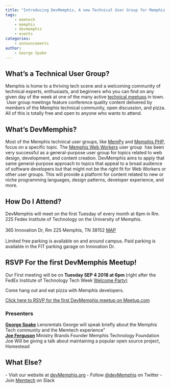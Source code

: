 ```yaml
---
title: "Introducing DevMemphis, A new Technical User Group for Memphis Software Developers"
tags:
    - memtech
    - memphis
    - devmemphis
    - events
categories:
    - announcements
author:
    - George Spake
---
```

<h2>What’s a Technical User Group?</h2>
Memphis is home to a thriving tech scene and a welcoming community of technical experts, enthusiasts, and beginners who you can find on any given day of the week at one of the many active <a href="https://www.meetup.com/memphis-technology-user-groups/">technical meetups</a> in town.  User group meetings feature conference quality content delivered by members of the Memphis technical community, open discussion, and pizza. All of this is totally free and open to anyone who wants to attend.
<h2>What’s DevMemphis?</h2>
Most of the Memphis technical user groups, like <a href="http://www.mempy.org/">MemPy</a> and <a href="https://www.meetup.com/Memphis-PHP-Meetup/">Memphis PHP</a>, focus on a specific topic. The <a href="http://memphiswebworkers.com/">Memphis Web Workers</a> user group  has been very successful as a general-purpose user group for topics related to web design, development, and content creation. DevMemphis aims to apply that same general-purpose approach to topics that appeal to a broad audience of software developers but that might not be the right fit for Web Workers or other user groups. This will provide a platform for content related to new or niche programming languages, design patterns, developer experience, and more.
<h2>How Do I Attend?</h2>
DevMemphis will meet on the first Tuesday of every month at 6pm in Rm. 225 Fedex Institute of Technology on the University of Memphis.
  <br /><br />
365 Innovation Dr,  
Rm 225  
Memphis, TN 38152  
<a href="https://goo.gl/maps/qmCYK4PLPGL2">MAP</a>
<br /><br />
Limited free parking is available on and around campus. Paid parking is available in the FIT parking garage on Innovation Dr.
<h2>RSVP For the first DevMemphis Meetup!</h2>
Our First meeting will be on <strong>Tuesday SEP 4 2018 at 6pm
</strong>(right after the FedEx Institute of Technology Tech Week <a href="https://www.meetup.com/memphis-technology-user-groups/events/253813341/">Welcome Party)</a>

Come hang out and eat pizza with Memphis developers.

<a href="https://www.meetup.com/memphis-technology-user-groups/events/253977018/">Click here to RSVP for the first DevMemphis meetup on Meetup.com</a>
<h3>Presenters</h3>
<strong><a href="https://twitter.com/georgespake">George Spake</a></strong>  
Lensrentals  
George will speak briefly about the Memphis Tech community and the Memtech experience”  
  <br />
<strong><a href="https://twitter.com/JoePFerguson">Joe Ferguson</a></strong>  
Ministry Brands  
Founder Memphis Technology Foundation  
Joe Will be giving a talk about maintaining a popular open source project, Homestead
<h2>What Else?</h2>
- Visit our website at <a href="http://devmemphis.org">devMemphis.org</a>
- Follow <a href="http://twitter.com/devmemphis">@devMemphis</a> on Twitter
- Join <a href="http://www.memphistechnology.org/blog/2015/05/19/join-memtech-on-slack-chat/">Memtech</a> on Slack
